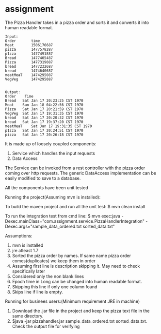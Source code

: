 # assignment
The Pizza Handler takes in a pizza order and sorts it and converts it into human readable format.
```
Input:
Order		time
Meat		1506176687
pizza		1477578287
p1zza		1477491887
Bread		1477405487
Pizza		1477319087
bread		1477232687
bread		1474640687
meatMeaT	1474295087
VegVeg		1474295087


Output:
Order	 Time 
Bread	Sat Jan 17 20:23:25 CST 1970
Meat	Sun Jan 18 04:22:56 CST 1970
Pizza	Sat Jan 17 20:21:59 CST 1970
VegVeg	Sat Jan 17 19:31:35 CST 1970
bread	Sat Jan 17 20:20:32 CST 1970
bread	Sat Jan 17 19:37:20 CST 1970
meatMeaT	Sat Jan 17 19:31:35 CST 1970
p1zza	Sat Jan 17 20:24:51 CST 1970
pizza	Sat Jan 17 20:26:18 CST 1970
```

It is made up of loosely coupled components:
1. Service which handles the input requests
2. Data Access

The Service can be invoked from a rest controller with the pizza order coming over http requests.
The generic DataAccess implementation can be easily modified to save to a database.

All the components have been unit tested


Running the project(Assuming mvn is installed):

To build the maven project and run all the unit test:
$ mvn clean install

To run the integration test from cmd line:
$ mvn exec:java -Dexec.mainClass="com.assignment.service.PizzaHandlerIntegration" -Dexec.args="sample_data_ordered.txt sorted_data.txt"


Assumptions:

1. mvn is installed
2. jre atleast 1.7
3. Sorted the pizza order by names. If same name pizza order comes(duplicates) we keep them in order
4. Assuming first line is description skipping it. May need to check specifically later
5. Considered only the non blank lines
6. Epoch time in Long can be changed into human readable format.
7. Skipping this line if only one column found
8. Skips line if line is empty.

Running for businees users:(Minimum requirement JRE in machine)

1. Download the .jar file in the project and keep the pizza text file in the same directory.
2. $java -jar pizzahandler.jar sample_data_ordered.txt sorted_data.txt. Check the output file for verifying